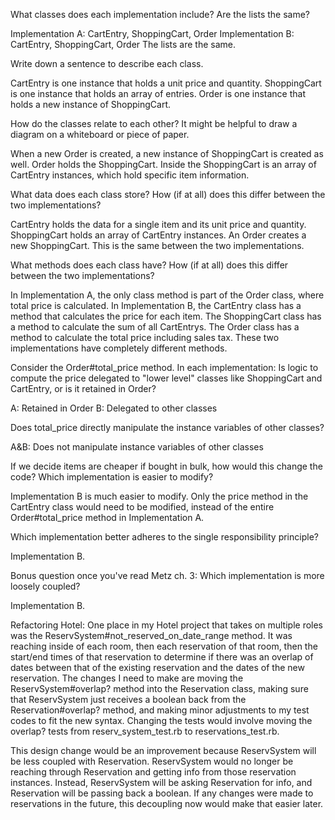 What classes does each implementation include? Are the lists the same?

Implementation A: CartEntry, ShoppingCart, Order
Implementation B: CartEntry, ShoppingCart, Order
The lists are the same.

Write down a sentence to describe each class.

CartEntry is one instance that holds a unit price and quantity.
ShoppingCart is one instance that holds an array of entries.
Order is one instance that holds a new instance of ShoppingCart.

How do the classes relate to each other? It might be helpful to draw a diagram on a whiteboard or piece of paper.

When a new Order is created, a new instance of ShoppingCart is created as well. Order holds the ShoppingCart. Inside the ShoppingCart is an array of CartEntry instances, which hold specific item information. 

What data does each class store? How (if at all) does this differ between the two implementations?

CartEntry holds the data for a single item and its unit price and quantity. ShoppingCart holds an array of CartEntry instances. An Order creates a new ShoppingCart. This is the same between the two implementations. 

What methods does each class have? How (if at all) does this differ between the two implementations?

In Implementation A, the only class method is part of the Order class, where total price is calculated.
In Implementation B, the CartEntry class has a method that calculates the price for each item. The ShoppingCart class has a method to calculate the sum of all CartEntrys. The Order class has a method to calculate the total price including sales tax. 
These two implementations have completely different methods. 

Consider the Order#total_price method. In each implementation:
Is logic to compute the price delegated to "lower level" classes like ShoppingCart and CartEntry, or is it retained in Order?

A: Retained in Order
B: Delegated to other classes

Does total_price directly manipulate the instance variables of other classes?

A&B: Does not manipulate instance variables of other classes

If we decide items are cheaper if bought in bulk, how would this change the code? Which implementation is easier to modify?

Implementation B is much easier to modify. Only the price method in the CartEntry class would need to be modified, instead of the entire Order#total_price method in Implementation A. 

Which implementation better adheres to the single responsibility principle?

Implementation B. 

Bonus question once you've read Metz ch. 3: Which implementation is more loosely coupled?

Implementation B.



Refactoring Hotel:
One place in my Hotel project that takes on multiple roles was the ReservSystem#not_reserved_on_date_range method. It was reaching inside of each room, then each reservation of that room, then the start/end times of that reservation to determine if there was an overlap of dates between that of the existing reservation and the dates of the new reservation. The changes I need to make are moving the ReservSystem#overlap? method into the Reservation class, making sure that ReservSystem just receives a boolean back from the Reservation#overlap? method, and making minor adjustments to my test codes to fit the new syntax. Changing the tests would involve moving the overlap? tests from reserv_system_test.rb to reservations_test.rb. 

This design change would be an improvement because ReservSystem will be less coupled with Reservation. ReservSystem would no longer be reaching through Reservation and getting info from those reservation instances. Instead, ReservSystem will be asking Reservation for info, and Reservation will be passing back a boolean. If any changes were made to reservations in the future, this decoupling now would make that easier later. 